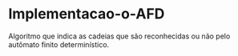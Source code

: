 # Implementacao-o-AFD
Algoritmo que indica as cadeias que são reconhecidas ou não pelo autômato finito determinístico.
